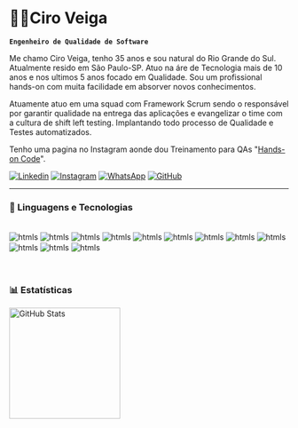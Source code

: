 # 👨‍💻Ciro Veiga

**`Engenheiro de Qualidade de Software`**

Me chamo Ciro Veiga, tenho 35 anos e sou natural do Rio Grande do Sul. Atualmente resido em São Paulo-SP. Atuo na áre de Tecnologia mais de 10 anos e nos ultimos 5 anos focado em Qualidade. Sou um profissional hands-on com muita facilidade em absorver novos conhecimentos. 

Atuamente atuo em uma squad com Framework Scrum sendo o responsável por garantir qualidade na entrega das aplicações e evangelizar o time com a cultura de shift left testing. Implantando todo processo de Qualidade e Testes automatizados.

Tenho uma pagina no Instagram aonde dou Treinamento para QAs 
"[Hands-on Code](https://www.instagram.com/handsoncodeoficial?igsh=MW95dXQ5ZmdwNDA0MA==)".

[![Linkedin](https://img.shields.io/badge/LinkedIn-0077B5?style=for-the-badge&logo=linkedin&logoColor=white)](https://www.linkedin.com/in/veigaciro/)
[![Instagram ](https://img.shields.io/badge/Instagram-E4405F?style=for-the-badge&logo=instagram&logoColor=white)](https://www.instagram.com/veigaciro?igsh=MjFsNnZoaHdmeXFi)
[![WhatsApp ](https://img.shields.io/badge/WhatsApp-25D366?style=for-the-badge&logo=whatsapp&logoColor=white)](https://w.app/j5sazK)
[![GitHub ](https://img.shields.io/badge/GitHub-100000?style=for-the-badge&logo=github&logoColor=white)](https://github.com/CiroVeiga)


---


### 🤖 Linguagens e Tecnologias
<div style="display: inline_block"><br/>
<img align="center" alt="htmls"
src= https://img.shields.io/badge/PostgreSQL-316192?style=for-the-badge&logo=postgresql&logoColor=white />
<img align="center" alt="htmls"
src= https://img.shields.io/badge/Node.js-43853D?style=for-the-badge&logo=node.js&logoColor=white />
<img align="center" alt="htmls"
src= https://img.shields.io/badge/Python-14354C?style=for-the-badge&logo=python&logoColor=white />
<img align="center" alt="htmls"
src=https://img.shields.io/badge/Java-ED8B00?style=for-the-badge&logo=openjdk&logoColor=white />
<img align="center" alt="htmls"
src=https://img.shields.io/badge/JavaScript-F7DF1E?style=for-the-badge&logo=javascript&logoColor=black />
<img align="center" alt="htmls"
src=    https://img.shields.io/badge/Figma-F24E1E?style=for-the-badge&logo=figma&logoColor=white />
<img align="center" alt="htmls"
src=   https://img.shields.io/badge/Visual_Studio_Code-0078D4?style=for-the-badge&logo=visual%20studio%20code&logoColor=white />
<img align="center" alt="htmls"
src=  https://img.shields.io/badge/GIT-E44C30?style=for-the-badge&logo=git&logoColor=white />
<img align="center" alt="htmls"
src=      https://img.shields.io/badge/Jira-0052CC?style=for-the-badge&logo=Jira&logoColor=white />
<img align="center" alt="htmls"
src=      https://img.shields.io/badge/Jenkins-D24939?style=for-the-badge&logo=Jenkins&logoColor=white />
<img align="center" alt="htmls"
src=     https://img.shields.io/badge/Azure_DevOps-0078D7?style=for-the-badge&logo=azure-devops&logoColor=white />
<img align="center" alt="htmls"
src=    https://img.shields.io/badge/Amazon_AWS-FF9900?style=for-the-badge&logo=amazonaws&logoColor=white />
</div>
             
<br/>
<br/>

### 📊 Estatísticas

<p>
  <img 
    align="left" 
    alt="GitHub Stats" 
    height="200" 
    style="padding-right: 10px;" 
    src="https://github-readme-stats.vercel.app/api?username=CiroVeiga&show_icons=true&theme=tokyonight&include_all_commits=true&locale=pt-br" 
  />

